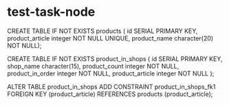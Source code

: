 # test-task-node

CREATE TABLE IF NOT EXISTS products ( id SERIAL PRIMARY KEY, product_article integer NOT NULL UNIQUE, product_name character(20) NOT NULL);

CREATE TABLE IF NOT EXISTS product_in_shops ( id SERIAL PRIMARY KEY, shop_name character(15), product_count integer NOT NULL, product_in_order integer NOT NULL, product_article integer NOT NULL );

ALTER TABLE product_in_shops ADD CONSTRAINT product_in_shops_fk1 FOREIGN KEY (product_article) REFERENCES products (product_article);


